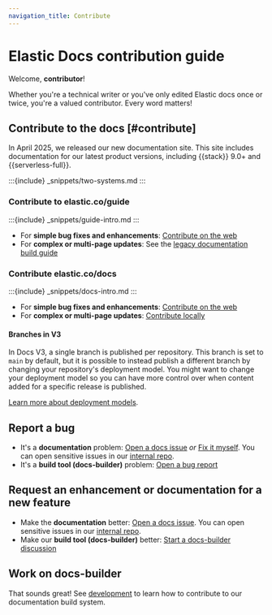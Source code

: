 ```yaml
---
navigation_title: Contribute
---
```


# Elastic Docs contribution guide

Welcome, **contributor**!

Whether you're a technical writer or you've only edited Elastic docs once or twice, you're a valued contributor. Every word matters!

## Contribute to the docs [#contribute]

In April 2025, we released our new documentation site. This site includes documentation for our latest product versions, including {{stack}} 9.0+ and {{serverless-full}}.

:::{include} _snippets/two-systems.md
:::

### Contribute to elastic.co/guide

:::{include} _snippets/guide-intro.md
:::

* For **simple bug fixes and enhancements**: [Contribute on the web](on-the-web.md)
* For **complex or multi-page updates**: See the [legacy documentation build guide](https://github.com/elastic/docs?tab=readme-ov-file#building-documentation)

### Contribute elastic.co/docs

:::{include} _snippets/docs-intro.md
:::

* For **simple bug fixes and enhancements**: [Contribute on the web](on-the-web.md)
* For **complex or multi-page updates**: [Contribute locally](locally.md)

#### Branches in V3

In Docs V3, a single branch is published per repository. This branch is set to `main` by default, but it is possible to instead publish a different branch by changing your repository's deployment model. You might want to change your deployment model so you can have more control over when content added for a specific release is published.

[Learn more about deployment models](deployment-models.md).

## Report a bug

* It's a **documentation** problem: [Open a docs issue](https://github.com/elastic/docs-content/issues/new?template=internal-request.yaml) *or* [Fix it myself](locally.md). You can open sensitive issues in our [internal repo](https://github.com/elastic/docs-content-internal/issues/new/choose).
* It's a **build tool (docs-builder)** problem: [Open a bug report](https://github.com/elastic/docs-builder/issues/new?template=bug-report.yaml)

## Request an enhancement or documentation for a new feature

* Make the **documentation** better: [Open a docs issue](https://github.com/elastic/docs-content/issues/new?template=internal-request.yaml). You can open sensitive issues in our [internal repo](https://github.com/elastic/docs-content-internal/issues/new/choose).
* Make our **build tool (docs-builder)** better: [Start a docs-builder discussion](https://github.com/elastic/docs-builder/discussions)

## Work on docs-builder

That sounds great! See [development](../development/index.md) to learn how to contribute to our documentation build system.